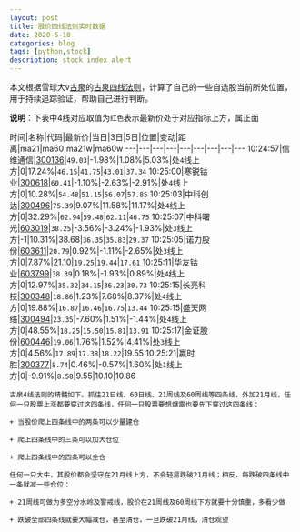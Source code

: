 ```yaml
---
layout: post
title: 股价四线法则实时数据
date: 2020-5-10
categories: blog
tags: [python,stock]
description: stock index alert
---
```



本文根据雪球大v[古泉](https://xueqiu.com/u/7148646888)的[古泉四线法则](https://xueqiu.com/7148646888/130498192)，计算了自己的一些自选股当前所处位置，用于持续追踪验证，帮助自己进行判断。

**说明**：下表中4线对应取值为`红色`表示最新价处于对应指标上方，属正面

时间|名称|代码|最新价|当日|3日|5日|位置|变动|距离|ma21|ma60|ma21w|ma60w
---|---|---|---|---|---|---|---|---
10:24:57|信维通信|[300136](https://xueqiu.com/S/SZ300136)|`49.03`|-1.98%|1.08%|5.03%|处`4`线上方|0|17.24%|`46.15`|`41.75`|`43.01`|`37.34`
10:25:00|寒锐钴业|[300618](https://xueqiu.com/S/SZ300618)|`60.41`|-1.10%|-2.63%|-2.91%|处`4`线上方|0|10.28%|`54.48`|`51.15`|`56.07`|`57.85`
10:25:03|中科创达|[300496](https://xueqiu.com/S/SZ300496)|`75.39`|9.07%|11.58%|11.17%|处`4`线上方|0|32.29%|`62.94`|`59.48`|`62.11`|`46.75`
10:25:07|中科曙光|[603019](https://xueqiu.com/S/SH603019)|`38.25`|-3.56%|-3.24%|-1.93%|处`3`线上方|-1|10.31%|38.68|`36.35`|`35.83`|`29.37`
10:25:05|诺力股份|[603611](https://xueqiu.com/S/SH603611)|`20.79`|0.92%|-1.11%|-2.65%|处`3`线上方|0|7.87%|21.10|`19.25`|`19.44`|`17.61`
10:25:11|华友钴业|[603799](https://xueqiu.com/S/SH603799)|`38.39`|0.18%|-1.93%|0.89%|处`4`线上方|0|12.97%|`35.32`|`34.15`|`36.23`|`30.73`
10:25:15|长亮科技|[300348](https://xueqiu.com/S/SZ300348)|`18.86`|1.23%|7.68%|8.37%|处`4`线上方|0|19.88%|`16.87`|`16.46`|`16.75`|`13.44`
10:25:15|盛天网络|[300494](https://xueqiu.com/S/SZ300494)|`23.35`|-7.60%|1.51%|-1.44%|处`4`线上方|0|48.55%|`18.25`|`15.50`|`15.81`|`13.91`
10:25:17|金证股份|[600446](https://xueqiu.com/S/SH600446)|`19.06`|1.76%|1.52%|4.41%|处`3`线上方|0|4.56%|`17.89`|`17.38`|`18.22`|19.55
10:25:21|赢时胜|[300377](https://xueqiu.com/S/SZ300377)|`8.74`|0.46%|-0.57%|1.60%|处`1`线上方|0|-9.91%|`8.58`|9.55|10.10|10.86

```
古泉4线法则的精髓如下。抓住21日线、60日线、21周线及60周线等四条线，外加21月线，任何一只股票上涨都要穿过这四条线，任何一只股票要想爆雷也要先下穿过这四条线：

+ 当股价爬上四条线中的两条可以少量建仓

+ 爬上四条线中的三条可以加大仓位

+ 爬上四条线中的四条可以全仓

任何一只大牛，其股价都会坚守在21月线上方，不会轻易跌破21月线；相反，每跌破四条线中一条就减一些仓位：

+ 21周线可做为多空分水岭及警戒线，股价在21周线及60周线下方就要十分慎重，多看少做

+ 跌破全部四条线就要大幅减仓，甚至清仓，一旦跌破21月线，清仓观望
```